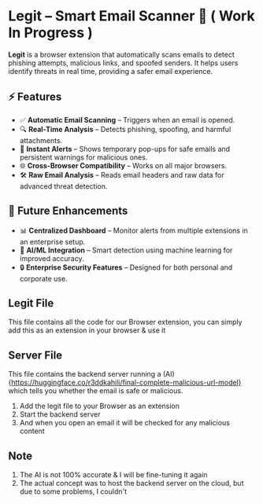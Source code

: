 # Legit – Smart Email Scanner 🚀  ( Work In Progress )

**Legit** is a browser extension that automatically scans emails to detect phishing attempts, malicious links, and spoofed senders. It helps users identify threats in real time, providing a safer email experience.  

## ⚡ Features  
- ✅ **Automatic Email Scanning** – Triggers when an email is opened.  
- 🔍 **Real-Time Analysis** – Detects phishing, spoofing, and harmful attachments.  
- 🔔 **Instant Alerts** – Shows temporary pop-ups for safe emails and persistent warnings for malicious ones.  
- 🌐 **Cross-Browser Compatibility** – Works on all major browsers.  
- 🛠 **Raw Email Analysis** – Reads email headers and raw data for advanced threat detection.  

## 📌 Future Enhancements  
- 📊 **Centralized Dashboard** – Monitor alerts from multiple extensions in an enterprise setup.  
- 🤖 **AI/ML Integration** – Smart detection using machine learning for improved accuracy.  
- 🔒 **Enterprise Security Features** – Designed for both personal and corporate use.

## Legit File
This file contains all the code for our Browser extension, you can simply add this as an extension in your browser & use it

## Server File
This file contains the backend server running a (AI) {https://huggingface.co/r3ddkahili/final-complete-malicious-url-model} which tells you whether the email is safe or malicious.

1. Add the legit file to your Browser as an extension
2. Start the backend server
3. And when you open an email it will be checked for any malicious content

## Note

1. The AI is not 100% accurate & I will be fine-tuning it again
2. The actual concept was to host the backend server on the cloud, but due to some problems, I couldn't
